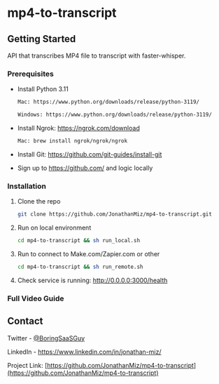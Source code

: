 # mp4-to-transcript

<!-- GETTING STARTED -->
## Getting Started

API that transcribes MP4 file to transcript with faster-whisper.


### Prerequisites

* Install Python 3.11
  ```sh
  Mac: https://www.python.org/downloads/release/python-3119/
  ```
  ```sh
  Windows: https://www.python.org/downloads/release/python-3119/
  ```
* Install Ngrok: https://ngrok.com/download
    ```sh
   Mac: brew install ngrok/ngrok/ngrok
    ```

* Install Git: https://github.com/git-guides/install-git


* Sign up to https://github.com/ and logic locally

### Installation

1. Clone the repo
   ```sh
   git clone https://github.com/JonathanMiz/mp4-to-transcript.git
   ```
2. Run on local environment
   ```sh
   cd mp4-to-transcript && sh run_local.sh
   ```

3. Run to connect to Make.com/Zapier.com or other
   ```sh
   cd mp4-to-transcript && sh run_remote.sh
   ```    
4. Check service is running: http://0.0.0.0:3000/health

### Full Video Guide

[]()


<!-- CONTACT -->
## Contact

Twitter - [@BoringSaaSGuy](https://twitter.com/BoringSaaSGuy)

LinkedIn - https://www.linkedin.com/in/jonathan-miz/

Project Link: [https://github.com/JonathanMiz/mp4-to-transcript](https://github.com/JonathanMiz/mp4-to-transcript)


